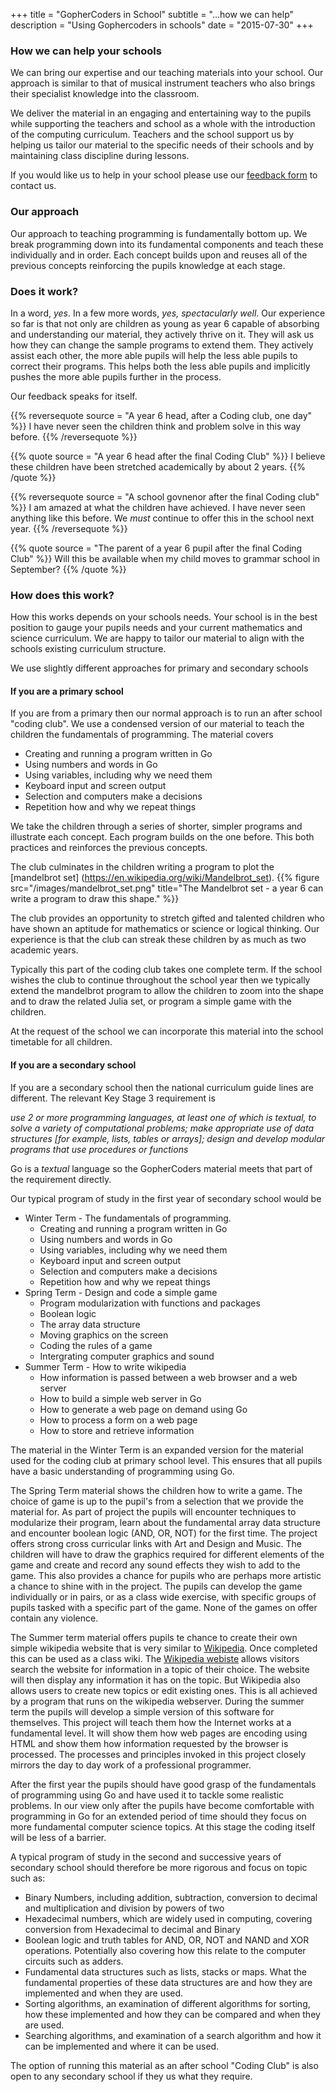 +++
title = "GopherCoders in School"
subtitle = "...how we can help"
description = "Using Gophercoders in schools"
date = "2015-07-30"
+++
### How we can help your schools
We can bring our expertise and our teaching materials into your school. Our
approach is similar to that of musical instrument teachers who also
brings their specialist knowledge into the classroom.

We deliver the material in an engaging and entertaining way to the pupils while
supporting the teachers and school as a whole with the introduction of the
computing curriculum. Teachers and the school support us by helping us tailor
our material to the specific needs of their schools and by maintaining class
discipline during lessons.

If you would like us to help in your school please use our
[feedback form](/feedback) to contact us.

### Our approach
Our approach to teaching programming is fundamentally bottom up. We break
programming down into its fundamental components and teach these individually and
in order. Each concept builds upon and reuses all of the previous concepts
reinforcing the pupils knowledge at each stage.

### Does it work?
In a word, *yes*. In a few more words, *yes, spectacularly well*. Our experience so
far is that not only are children as young as year 6 capable of absorbing and
understanding our material, they actively thrive on it. They will ask us how
they can change the sample programs to extend them. They actively assist each
other, the more able pupils will help the less able pupils to correct their
programs. This helps both the less able pupils and implicitly pushes the more
able pupils further in the process.

Our feedback speaks for itself.

{{% reversequote source = "A year 6 head, after a Coding club, one day" %}}
I have never seen the children think and problem solve in this way before.
{{% /reversequote %}}

{{% quote source = "A year 6 head after the final Coding Club" %}}
I believe these children have been stretched academically by about 2 years.
{{% /quote %}}

{{% reversequote source = "A school govnenor after the final Coding club" %}}
I am amazed at what the children have achieved. I have never seen anything like
this before. We *must* continue to offer this in the school next year.
{{% /reversequote %}}

{{% quote source = "The parent of a year 6 pupil after the final Coding Club" %}}
Will this be available when my child moves to grammar school in September?
{{% /quote %}}

### How does this work?
How this works depends on your schools needs. Your school is in
the best position to gauge your pupils needs and your current mathematics and
science curriculum. We are happy to tailor our material to align with the
schools existing curriculum structure.

We use slightly different approaches for primary and secondary schools

#### If you are a primary school
If you are from a primary then our normal approach is to run an after school
"coding club". We use a condensed version of our material to teach the children
the fundamentals of programming. The material covers

* Creating and running a program written in Go
* Using numbers and words in Go
* Using variables, including why we need them
* Keyboard input and screen output
* Selection and computers make a decisions
* Repetition how and why we repeat things

We take the children through a series of shorter, simpler programs and illustrate
each concept. Each program builds on the one before. This both practices and
reinforces the previous concepts.

The club culminates in the children writing a program to plot the [mandelbrot set]
(https://en.wikipedia.org/wiki/Mandelbrot_set).
{{% figure src="/images/mandelbrot_set.png" title="The Mandelbrot set - a year 6 can write a program to draw this shape." %}}

The club provides an opportunity to stretch gifted and talented children who
have shown an aptitude for mathematics or science or logical thinking. Our
experience is that the club can streak these children by as much as two academic
years.

Typically this part of the coding club takes one complete term. If the school
wishes the club to continue throughout the school year then we typically extend the
mandelbrot program to allow the children to zoom into the shape and to draw the
related Julia set, or program a simple game with the children.

At the request of the school we can incorporate this material into the school
timetable for all children.

#### If you are a secondary school

If you are a secondary school then the national curriculum guide lines are
different. The relevant Key Stage 3 requirement is

*use 2 or more programming languages, at least one of which is textual, to solve a
variety of computational problems; make appropriate use of data structures [for
example, lists, tables or arrays]; design and develop modular programs that use
procedures or functions*

Go is a *textual* language so the GopherCoders material meets that part of the
requirement directly.

Our typical program of study in the first year of secondary school would be

* Winter Term - The fundamentals of programming.
    * Creating and running a program written in Go
    * Using numbers and words in Go
    * Using variables, including why we need them
    * Keyboard input and screen output
    * Selection and computers make a decisions
    * Repetition how and why we repeat things
* Spring Term - Design and code a simple game
    * Program modularization with functions and packages
    * Boolean logic
    * The array data structure
    * Moving graphics on the screen
    * Coding the rules of a game
    * Intergrating computer graphics and sound
* Summer Term - How to write wikipedia
    * How information is passed between a web browser and a web server
    * How to build a simple web server in Go
    * How to generate a web page on demand using Go
    * How to process a form on a web page
    * How to store and retrieve information

The material in the Winter Term is an expanded version for the material used
for the coding club at primary school level. This ensures that all pupils have a
basic understanding of programming using Go.

The Spring Term material shows the children how to write a game. The choice of
game is up to the pupil's from a selection that we provide the material for. As
part of project the pupils will encounter techniques to modularize their program,
learn about the fundamental array data structure and encounter boolean logic
(AND, OR, NOT) for the first time. The project offers strong cross curricular
links with Art and Design and Music. The children will have to draw the graphics
required for different elements of the game and create and record any
sound effects they wish to add to the game.  This also provides a chance for pupils
who are perhaps more artistic a chance to shine with in the project. The pupils
can develop the game individually or in pairs, or as a class wide exercise, with
specific groups of pupils tasked with a specific part of the game. None of the
games on offer contain any violence.

The Summer term material offers pupils te chance to create their own simple
wikipedia website that is very similar to [Wikipedia](http://wikipedia.com).
Once completed this can be used as a class wiki.
The [Wikipedia webiste](http://wikipedia.com) allows visitors search the website
for information in a topic of their choice. The website will then display any
information it has on the topic. But Wikipedia also allows users to create new
topics or edit existing ones. This is all achieved by a program that runs on the
wikipedia webserver. During the summer term the pupils will develop a simple
version of this software for themselves. This project will teach them how the
Internet works at a fundamental level. It will show them how web pages are
encoding using HTML and show them how information requested by the browser is
processed. The processes and principles invoked in this project closely mirrors
the day to day work of a professional programmer.

After the first year the pupils should have good grasp of the fundamentals of
programming using Go and have used it to tackle some realistic problems.
In our view only after the pupils have become comfortable with programming in
Go for an extended period of time should they focus on more
fundamental computer science topics. At this stage the coding itself will be less
of a barrier.

A typical program of study in the second and successive years of secondary school
should therefore be more rigorous and focus on topic such as:

* Binary Numbers, including addition, subtraction, conversion to decimal and
multiplication and division by powers of two
* Hexadecimal numbers, which are widely used in computing, covering conversion
from Hexadecimal to decimal and Binary
* Boolean logic and truth tables for AND, OR, NOT and NAND and XOR operations.
Potentially also covering how this relate to the computer circuits such as adders.
* Fundamental data structures such as lists, stacks or maps. What the fundamental
properties of these data structures are and how they are implemented and when
they are used.
* Sorting algorithms, an examination of different algorithms for sorting, how these
implemented and how they can be compared and when they are used.
* Searching algorithms, and examination of a search algorithm and how it can be
implemented and where it can be used.

The option of running this material as an after school "Coding Club" is also open
to any secondary school if they us what they require.
